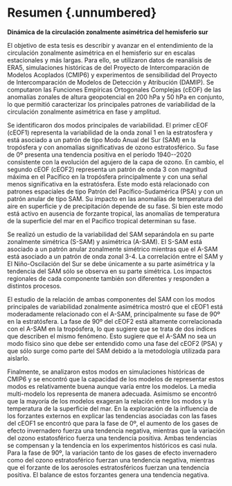# Resumen {.unnumbered}

**Dinámica de la circulación zonalmente asimétrica del hemisferio sur**

El objetivo de esta tesis es describir y avanzar en el entendimiento de la circulación zonalmente asimétrica en el hemisferio sur en escalas estacionales y más largas.
Para ello, se utilizaron datos de reanálisis de ERA5, simulaciones históricas de del Proyecto de Intercomparación de Modelos Acoplados (CMIP6) y experimentos de sensibilidad del Proyecto de Intercomparación de Modelos de Detección y Atribución (DAMIP).
Se computaron las Funciones Empíricas Ortogonales Complejas (cEOF) de las anomalías zonales de altura geopotencial en 200 hPa y 50 hPa en conjunto, lo que permitió caracterizar los principales patrones de variabilidad de la circulación zonalmente asimétrica en fase y amplitud.

Se identificaron dos modos principales de variabilidad.
El primer cEOF (cEOF1) representa la variabilidad de la onda zonal 1 en la estratosfera y está asociado a un patrón de tipo Modo Anual del Sur (SAM) en la tropósfera y con anomalías significativas de ozono estratosférico.
Su fase de 0º presenta una tendencia positiva en el período 1940--2020 consistente con la evolución del agujero de la capa de ozono.
En cambio, el segundo cEOF (cEOF2) representa un patrón de onda 3 con magnitud máxima en el Pacífico en la tropósfera principalmente y con una señal menos significativa en la estratósfera.
Este modo está relacionado con patrones espaciales de tipo Patrón del Pacífico-Sudamérica (PSA) y con un patrón anular de tipo SAM.
Su impacto en las anomalías de temperatura del aire en superficie y de precipitación depende de su fase.
Si bien este modo está activo en ausencia de forzante tropical, las anomalías de temperatura de la superficie del mar en el Pacífico tropical determinan su fase.

Se realizó un estudio de la variabilidad del SAM separándola en su parte zonalmente simétrica (S-SAM) y asimétrica (A-SAM).
El S-SAM está asociado a un patrón anular zonalmente simétrico mientras que el A-SAM está asociado a un patrón de onda zonal 3-4.
La correlación entre el SAM y El Niño-Oscilación del Sur se debe únicamente a su parte asimétrica y la tendencia del SAM sólo se observa en su parte simétrica.
Los impactos regionales de cada componente también son diferentes y responden a distintos procesos.

El estudio de la relación de ambas componentes del SAM con los modos principales de variabilidad zonalmente asimétrica mostró que el cEOF1 está moderadamente relacionado con el A-SAM, principalmente su fase de 90º en la estratósfera.
La fase de 90º del cEOF2 está altamente correlacionada con el A-SAM en la tropósfera, lo que sugiere que se trata de dos índices que describen el mismo fenómeno.
Esto sugiere que el A-SAM no sea un modo físico sino que debe ser entendido como una fase del cEOF2 (PSA) y que sólo surge como parte del SAM debido a la metodología utilizada para aislarlo.

Finalmente, se analizaron estos modos en simulaciones históricas de CMIP6 y se encontró que la capacidad de los modelos de representar estos modos es relativamente buena aunque varía entre los modelos.
La media multi-modelo los representa de manera adecuada.
Asimismo se encontró que la mayoría de los modelos exageran la relación entre los modos y la temperatura de la superficie del mar.
En la exploración de la influencia de los forzantes externos en explicar las tendencias asociadas con las fases del cEOF1 se encontró que para la fase de 0º, el aumento de los gases de efecto invernadero fuerza una tendencia negativa, mientras que la variación del ozono estatosférico fuerza una tendencia positiva.
Ambas tendencias se compensan y la tendencia en los experimentos históricos es casi nula.
Para la fase de 90º, la variación tanto de los gases de efecto invernadero como del ozono estratosférico fuerzan una tendencia negativa, mientras que el forzante de los aerosoles estratosféricos fuerzan una tendencia positiva.
El balance de estos forzantes genera una tendencia negativa.
